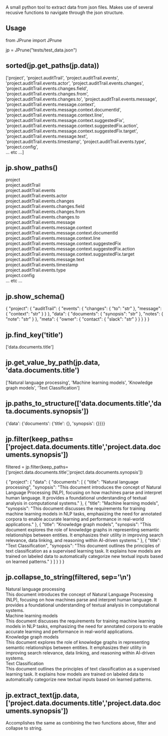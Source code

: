 A small python tool to extract data from json files. Makes use of several recusive functions to navigate through the json structure.

## Usage
from JPrune import JPrune

jp = JPrune("tests/test_data.json")

## sorted(jp.get_paths(jp.data))

['project', 'project.auditTrail', 'project.auditTrail.events', 'project.auditTrail.events.actor', 'project.auditTrail.events.changes', 'project.auditTrail.events.changes.field', 'project.auditTrail.events.changes.from', 'project.auditTrail.events.changes.to', 'project.auditTrail.events.message', 'project.auditTrail.events.message.context', 'project.auditTrail.events.message.context.documentId', 'project.auditTrail.events.message.context.line', 'project.auditTrail.events.message.context.suggestedFix', 'project.auditTrail.events.message.context.suggestedFix.action', 'project.auditTrail.events.message.context.suggestedFix.target', 'project.auditTrail.events.message.text', 'project.auditTrail.events.timestamp', 'project.auditTrail.events.type', 'project.config',  
... etc ...]

## jp.show_paths()

project  
project.auditTrail  
project.auditTrail.events  
project.auditTrail.events.actor  
project.auditTrail.events.changes  
project.auditTrail.events.changes.field  
project.auditTrail.events.changes.from  
project.auditTrail.events.changes.to  
project.auditTrail.events.message  
project.auditTrail.events.message.context  
project.auditTrail.events.message.context.documentId  
project.auditTrail.events.message.context.line  
project.auditTrail.events.message.context.suggestedFix  
project.auditTrail.events.message.context.suggestedFix.action  
project.auditTrail.events.message.context.suggestedFix.target  
project.auditTrail.events.message.text  
project.auditTrail.events.timestamp  
project.auditTrail.events.type  
project.config  
... etc ...

## jp.show_schema()

{
  "project": {
    "auditTrail": {
      "events": {
        "changes": {
          "to": "str"
        },
        "message": {
          "context": "str"
        }
      }
    },
    "data": {
      "documents": {
        "synopsis": "str"
      },
      "notes": {
        "note": "str"
      }
    },
    "meta": {
      "owner": {
        "contact": {
          "slack": "str"
        }
      }
    }
  }
}

## jp.find_key('title')

['data.documents.title']

## jp.get_value_by_path(jp.data, 'data.documents.title')

['Natural language processing', 'Machine learning models', 'Knowledge graph models', 'Text Classification']

## jp.paths_to_structure(['data.documents.title','data.documents.synopsis'])

{'data': {'documents': {'title': {}, 'synopsis': {}}}}

## jp.filter(keep_paths=['project.data.documents.title','project.data.documents.synopsis'])

filtered = jp.filter(keep_paths=['project.data.documents.title','project.data.documents.synopsis'])

{
  "project": {
    "data": {
      "documents": [
        {
          "title": "Natural language processing",
          "synopsis": "This document introduces the concept of Natural Language Processing (NLP), focusing on how machines parse and interpret human language. It provides a foundational understanding of textual analysis in computational systems."
        },
        {
          "title": "Machine learning models",
          "synopsis": "This document discusses the requirements for training machine learning models in NLP tasks, emphasizing the need for annotated corpora to enable accurate learning and performance in real-world applications."
        },
        {
          "title": "Knowledge graph models",
          "synopsis": "This document explores the role of knowledge graphs in representing semantic relationships between entities. It emphasizes their utility in improving search relevance, data linking, and reasoning within AI-driven systems."
        },
        {
          "title": "Text Classification",
          "synopsis": "This document outlines the principles of text classification as a supervised learning task. It explains how models are trained on labeled data to automatically categorize new textual inputs based on learned patterns."
        }
      ]
    }
  }
}

## jp.collapse_to_string(filtered, sep='\n')

Natural language processing  
This document introduces the concept of Natural Language Processing (NLP), focusing on how machines parse and interpret human language. It provides a foundational understanding of textual analysis in computational systems.  
Machine learning models  
This document discusses the requirements for training machine learning models in NLP tasks, emphasizing the need for annotated corpora to enable accurate learning and performance in real-world applications.  
Knowledge graph models  
This document explores the role of knowledge graphs in representing semantic relationships between entities. It emphasizes their utility in improving search relevance, data linking, and reasoning within AI-driven systems.  
Text Classification  
This document outlines the principles of text classification as a supervised learning task. It explains how models are trained on labeled data to automatically categorize new textual inputs based on learned patterns.

## jp.extract_text(jp.data, ['project.data.documents.title','project.data.documents.synopsis'])

Accomplishes the same as combining the two functions above, filter and collapse to string.